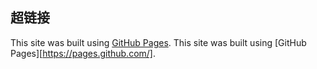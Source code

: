 
## 超链接
This site was built using [GitHub Pages](https://pages.github.com/). 
This site was built using [GitHub Pages][https://pages.github.com/].

